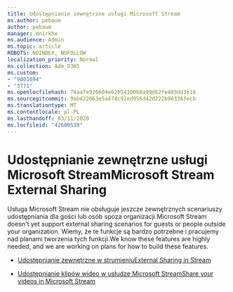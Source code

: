 ```yaml
---
title: Udostępnianie zewnętrzne usługi Microsoft Stream
ms.author: pebaum
author: pebaum
manager: mnirkhe
ms.audience: Admin
ms.topic: article
ROBOTS: NOINDEX, NOFOLLOW
localization_priority: Normal
ms.collection: Adm_O365
ms.custom:
- "9001694"
- "3771"
ms.openlocfilehash: 74aa7e926604e62054100b8a99d62fe403dd3b16
ms.sourcegitcommit: 9ab422063e5a474c92ed956d42d222b90336fecb
ms.translationtype: MT
ms.contentlocale: pl-PL
ms.lasthandoff: 03/11/2020
ms.locfileid: "42600538"
---
```

# <a name="microsoft-stream-external-sharing"></a><span data-ttu-id="71f86-102">Udostępnianie zewnętrzne usługi Microsoft Stream</span><span class="sxs-lookup"><span data-stu-id="71f86-102">Microsoft Stream External Sharing</span></span>

<span data-ttu-id="71f86-103">Usługa Microsoft Stream nie obsługuje jeszcze zewnętrznych scenariuszy udostępniania dla gości lub osób spoza organizacji.</span><span class="sxs-lookup"><span data-stu-id="71f86-103">Microsoft Stream doesn't yet support external sharing scenarios for guests or people outside your organization.</span></span> <span data-ttu-id="71f86-104">Wiemy, że te funkcje są bardzo potrzebne i pracujemy nad planami tworzenia tych funkcji.</span><span class="sxs-lookup"><span data-stu-id="71f86-104">We know these features are highly needed, and we are working on plans for how to build these features.</span></span>

- [<span data-ttu-id="71f86-105">Udostępnianie zewnętrzne w strumieniu</span><span class="sxs-lookup"><span data-stu-id="71f86-105">External Sharing in Stream</span></span>](https://docs.microsoft.com/stream/portal-share-video#external-sharing)

- [<span data-ttu-id="71f86-106">Udostępnianie klipów wideo w usłudze Microsoft Stream</span><span class="sxs-lookup"><span data-stu-id="71f86-106">Share your videos in Microsoft Stream</span></span>](https://docs.microsoft.com/stream/portal-share-video)
